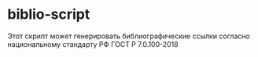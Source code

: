 # biblio-script
Этот скрипт может генерировать библиографические ссылки согласно национальному стандарту РФ ГОСТ Р 7.0.100-2018
